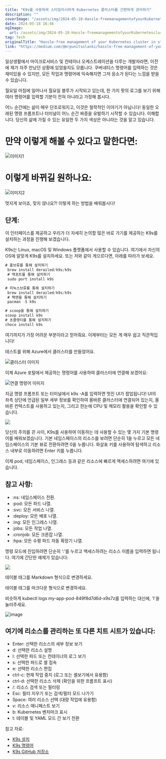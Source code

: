```yaml
---
title: "K9s를 사용하여 스타일리시하게 Kubernetes 클러스터를 간편하게 관리하기"
description: ""
coverImage: "/assets/img/2024-05-18-Hassle-freemanagementofyourKubernetesclusterinstyleusingK9s_0.png"
date: 2024-05-18 16:46
ogImage:
  url: /assets/img/2024-05-18-Hassle-freemanagementofyourKubernetesclusterinstyleusingK9s_0.png
tag: Tech
originalTitle: "Hassle-free management of your Kubernetes cluster in style using K9s"
link: "https://medium.com/@mrpunitsolanki/hassle-free-management-of-your-kubernetes-cluster-in-style-using-k9s-28bdac4142b4"
---
```


일상생활에서 마이크로서비스 및 컨테이너 오케스트레이션을 다루는 개발자라면, 이전에 제가 자주 만났던 상황에 있었을지도 모릅니다. 쿠버네티스 명령어를 입력하는 것은 재미있을 수 있지만, 모든 작업과 명령어에 익숙해지면 그저 응소가 된다는 느낌을 받을 수 있습니다.

월요일 아침에 일어나서 월요일 블루가 시작되고 있는데, 한 가지 팟의 로그를 보기 위해 여러 명령어를 입력할 기분이 전혀 아니라고 가정해 봅시다.

어느 순간에는 삶이 매우 단조로워지고, 이것은 철학적인 이야기가 아닙니다! 동일한 오래된 명령 프롬프트나 터미널이 어느 순간 짜증을 유발하기 시작할 수 있습니다. 이해합니다. 당신의 삶에 가질 수 있는 유일한 두 가지 색상은 아니라는 것을 알고 있습니다.

<div class="content-ad"></div>

# 만약 이렇게 해볼 수 있다고 말한다면:

![이미지1](/assets/img/2024-05-18-Hassle-freemanagementofyourKubernetesclusterinstyleusingK9s_1.png)

# 이렇게 바뀌길 원하나요:

![이미지2](/assets/img/2024-05-18-Hassle-freemanagementofyourKubernetesclusterinstyleusingK9s_2.png)

<div class="content-ad"></div>

멋지게 보이죠, 맞지 않나요?! 이렇게 하는 방법을 배워봅시다!

## 단계:

이 인터페이스를 제공하고 우리가 더 자세히 논의할 많은 바로 가기를 제공하는 K9s를 설치하는 과정을 진행해 보겠습니다.

K9s는 Linux, macOS 및 Windows 플랫폼에서 사용할 수 있습니다. 여기에서 자신의 OS에 알맞게 K9s를 설치하세요. 또는 저와 같이 게으르다면, 아래를 따라가 보세요.

<div class="content-ad"></div>

```js
# 홈브류를 통해 설치하기
 brew install derailed/k9s/k9s
 # 맥포트를 통해 설치하기
 sudo port install k9s
```

```js
# 리눅스브류를 통해 설치하기
 brew install derailed/k9s/k9s
 # 팩맨을 통해 설치하기
 pacman -S k9s
```

```js
# scoop을 통해 설치하기
scoop install k9s
# 초콜렛티를 통해 설치하기
choco install k9s
```

여기까지가 가장 어려운 부분이라고 믿어줘요. 이제부터는 모든 게 매우 쉽고 직관적입니다!

<div class="content-ad"></div>

테스트를 위해 Azure에서 클러스터를 만들었어요.

![클러스터 이미지](/assets/img/2024-05-18-Hassle-freemanagementofyourKubernetesclusterinstyleusingK9s_3.png)

이제 Azure 포털에서 제공하는 명령어를 사용하여 클러스터에 연결해 보겠어요:

![연결 명령어 이미지](/assets/img/2024-05-18-Hassle-freemanagementofyourKubernetesclusterinstyleusingK9s_4.png)

<div class="content-ad"></div>

지금 명령 프롬프트 또는 터미널에서 k9s -A를 입력하면 멋진 UI가 팝업됩니다! UI의 좌측 상단에 언급된 일부 세부 정보를 확인하여 올바른 클러스터에 연결되어 있는지, 올바른 컨텍스트를 사용하고 있는지, 그리고 한눈에 CPU 및 메모리 활용을 확인할 수 있습니다.

<img src="/assets/img/2024-05-18-Hassle-freemanagementofyourKubernetesclusterinstyleusingK9s_5.png" />

당신의 주의를 끈 사이, K9s를 사용하여 이동하는 데 사용할 수 있는 몇 가지 기본 명령어를 배워보겠습니다. 기본 네임스페이스의 리소스를 보려면 단순히 1을 누르고 모든 네임스페이스의 기본 뷰로 전환하려면 0을 누릅니다. 화살표 키를 사용하여 탐색하고 리소스 내부로 이동하려면 Enter 키를 누릅니다.

이제 pod, 네임스페이스, 인그레스 등과 같은 리소스에 빠르게 액세스하려면 여기에 있습니다.

<div class="content-ad"></div>

## 참고 사항:

- :ns: 네임스페이스 전환.
- :pod: 모든 파드 나열.
- :svc: 모든 서비스 나열.
- :deploy: 모든 배포 나열.
- :ing: 모든 인그레스 나열.
- :jobs: 모든 작업 나열.
- :cronjob: 모든 크론잡 나열.
- :hpa: 모든 수평 파드 자동 확장기 나열.

명령 모드에 진입하려면 단순히 ‘:’를 누르고 액세스하려는 리소스 이름을 입력하면 됩니다. 여기에 간단한 예제가 있습니다:

<img src="/assets/img/2024-05-18-Hassle-freemanagementofyourKubernetesclusterinstyleusingK9s_6.png" />

<div class="content-ad"></div>

테이블 태그를 Markdown 형식으로 변경하세요.

<div class="content-ad"></div>

테이블 태그를 마크다운 형식으로 변경하세요.

비슷하게 kubectl logs my-app-pod-849f8d7d6d-x9s7z를 입력하는 대신에, 'l'을 눌러주세요.

![image](/assets/img/2024-05-18-Hassle-freemanagementofyourKubernetesclusterinstyleusingK9s_9.png)

## 여기에 리소스를 관리하는 또 다른 치트 시트가 있습니다:

- Enter: 선택한 리소스의 세부 정보 보기
- d: 선택한 리소스 설명
- l: 선택한 파드 또는 컨테이너의 로그 보기
- s: 선택한 파드로 셸 접속
- e: 선택한 리소스 편집
- ctrl-c: 현재 작업 중지 (로그 또는 셸보기에서 유용함)
- ctrl-d: 선택한 리소스 삭제 (확인을 위한 프롬프트 표시)
- /: 리소스 검색 또는 필터링
- Esc: 필터 지우기 또는 검색/필터 모드 나가기
- Space: 여러 리소스 선택 (대량 작업에 유용함)
- v: 리소스 매니페스트 보기
- b: Kubernetes 벤치마크 표시
- t: 테이블 및 YAML 모드 간 보기 전환

<div class="content-ad"></div>

참고 자료:

- [K9s 설치](https://k9scli.io/topics/install/)
- [K9s 명령어](https://k9scli.io/topics/commands/)
- [K9s GitHub 저장소](https://github.com/derailed/k9s)

